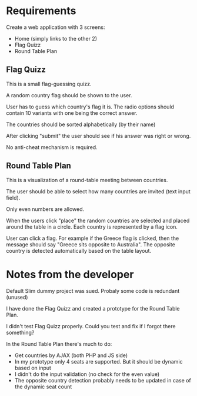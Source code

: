 # Requirements

Create a web application with 3 screens:

* Home (simply links to the other 2)
* Flag Quizz
* Round Table Plan


## Flag Quizz

This is a small flag-guessing quizz.

A random country flag should be shown to the user.

User has to guess which country's flag it is.
The radio options should contain 10 variants with one being the correct answer.

The countries should be sorted alphabetically (by their name)

After clicking "submit" the user should see if his answer was right or wrong.

No anti-cheat mechanism is required.


## Round Table Plan

This is a visualization of a round-table meeting between countries.

The user should be able to select how many countries are invited (text input field).

Only even numbers are allowed.

When the users click "place" the random countries are selected and placed around the table in a circle. Each country is represented by a flag icon.

User can click a flag. For example if the Greece flag is clicked, then the message should say "Greece sits opposite to Australia". The opposite country is detected automatically based on the table layout.


# Notes from the developer

Default Slim dummy project was sued. Probaly some code is redundant (unused)

I have done the Flag Quizz and created a prototype for the Round Table Plan.

I didn't test Flag Quizz properly. Could you test and fix if I forgot there something?

In the Round Table Plan there's much to do:

- Get countries by AJAX (both PHP and JS side)
- In my prototype only 4 seats are supported. But it should be dynamic based on input
- I didn't do the input validation (no check for the even value)
- The opposite country detection probably needs to be updated in case of the dynamic seat count
